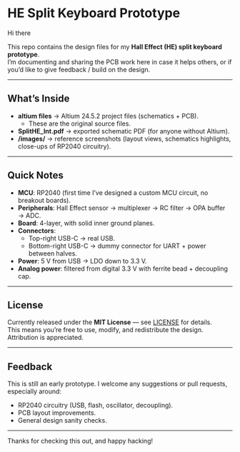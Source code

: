 # HE Split Keyboard Prototype

Hi there 

This repo contains the design files for my **Hall Effect (HE) split keyboard prototype**.  
I’m documenting and sharing the PCB work here in case it helps others, or if you’d like to give feedback / build on the design.  

---

## What’s Inside
- **altium files** → Altium 24.5.2 project files (schematics + PCB).  
  - These are the original source files.  
- **SplitHE_Int.pdf** → exported schematic PDF (for anyone without Altium).  
- **/images/** → reference screenshots (layout views, schematics highlights, close-ups of RP2040 circuitry).  

---

## Quick Notes
- **MCU**: RP2040 (first time I’ve designed a custom MCU circuit, no breakout boards).  
- **Peripherals**: Hall Effect sensor → multiplexer → RC filter → OPA buffer → ADC.  
- **Board**: 4-layer, with solid inner ground planes.  
- **Connectors**:  
  - Top-right USB-C → real USB.  
  - Bottom-right USB-C → dummy connector for UART + power between halves.  
- **Power**: 5 V from USB → LDO down to 3.3 V.  
- **Analog power**: filtered from digital 3.3 V with ferrite bead + decoupling cap.  

---

## License
Currently released under the **MIT License** — see [LICENSE](LICENSE) for details.  
This means you’re free to use, modify, and redistribute the design. Attribution is appreciated.  

---

## Feedback
This is still an early prototype. I welcome any suggestions or pull requests, especially around:  
- RP2040 circuitry (USB, flash, oscillator, decoupling).  
- PCB layout improvements.  
- General design sanity checks.  

---

Thanks for checking this out, and happy hacking!  
